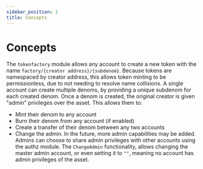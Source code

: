 ```yaml
---
sidebar_position: 1
title: Concepts
---
```


# Concepts

The `tokenfactory` module allows any account to create a new token with the name `factory/{creator address}/{subdenom}`. Because tokens are namespaced by creator address, this allows token minting to be permissionless, due to not needing to resolve name collisions. A single account can create multiple denoms, by providing a unique subdenom for each created denom. Once a denom is created, the original creator is given "admin" privileges over the asset. This allows them to:

* Mint their denom to any account
* Burn their denom from any account (if enabled)
* Create a transfer of their denom between any two accounts
* Change the admin. In the future, more admin capabilities may be added. Admins can choose to share admin privileges with other accounts using the authz module. The `ChangeAdmin` functionality, allows changing the master admin account, or even setting it to `""`, meaning no account has admin privileges of the asset.
